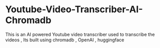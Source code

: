 # Youtube-Video-Transcriber-AI-Chromadb
This is an AI powered Youtube video transcriber used to transcribe the videos , Its built using chromadb , OpenAI , huggingface
